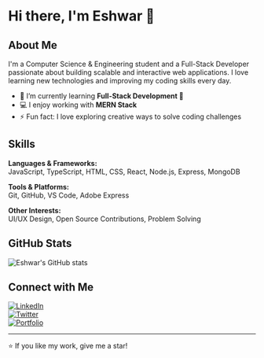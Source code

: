 # Hi there, I'm Eshwar 👋

## About Me
I'm a Computer Science & Engineering student and a Full-Stack Developer passionate about building scalable and interactive web applications. I love learning new technologies and improving my coding skills every day.

- 🌱 I’m currently learning **Full-Stack Development 🚀**
- 💻 I enjoy working with **MERN Stack**
- ⚡ Fun fact: I love exploring creative ways to solve coding challenges

## Skills

**Languages & Frameworks:**  
JavaScript, TypeScript, HTML, CSS, React, Node.js, Express, MongoDB  

**Tools & Platforms:**  
Git, GitHub, VS Code, Adobe Express

**Other Interests:**  
UI/UX Design, Open Source Contributions, Problem Solving  

## GitHub Stats
![Eshwar's GitHub stats](https://github-readme-stats.vercel.app/api?username=YourGitHubUsername&show_icons=true&theme=radical)

## Connect with Me
[![LinkedIn](https://img.shields.io/badge/LinkedIn-0077B5?style=flat-square&logo=linkedin&logoColor=white)](https://www.linkedin.com/in/eshwaroffl)  
[![Twitter](https://img.shields.io/badge/Twitter-1DA1F2?style=flat-square&logo=twitter&logoColor=white)](https://twitter.com/EshwarOffl)  
[![Portfolio](https://img.shields.io/badge/Portfolio-FF5722?style=flat-square&logo=ko-fi&logoColor=white)](https://eshwarofficial-webpage.web.app)

---

⭐ If you like my work, give me a star!

